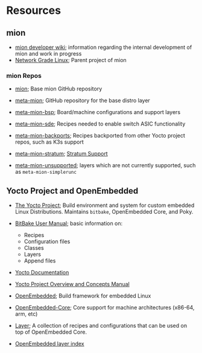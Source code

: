 # Resources

## mion

* [mion developer wiki](https://github.com/NetworkGradeLinux/mion-docs/wiki);
  information regarding the internal development of mion and work in progress
* [Network Grade Linux](https://github.com/NetworkGradeLinux); Parent project of
  mion

### mion Repos

* [mion](https://github.com/NetworkGradeLinux/mion); Base mion GitHub repository
* [meta-mion](https://github.com/NetworkGradeLinux/meta-mion); GitHub repository
  for the base distro layer
* [meta-mion-bsp](https://github.com/NetworkGradeLinux/meta-mion-bsp/);
  Board/machine configurations and support layers
* [meta-mion-sde](https://github.com/NetworkGradeLinux/meta-mion-sde/);
  Recipes needed to enable switch ASIC functionality
* [meta-mion-backports](https://github.com/NetworkGradeLinux/meta-mion-backports/);
  Recipes backported from other Yocto project repos, such as K3s support
* [meta-mion-stratum](https://github.com/NetworkGradeLinux/meta-mion-stratum);
  [Stratum Support](https://github.com/NetworkGradeLinux/mion-docs/wiki/Stratum)

* [meta-mion-unsupported](https://github.com/NetworkGradeLinux/meta-mion-unsupported);
  layers which are not currently supported, such as `meta-mion-simplerunc`

## Yocto Project and OpenEmbedded

* [The Yocto Project](https://www.yoctoproject.org/); Build environment and
  system for custom embedded Linux Distributions. Maintains `bitbake`,
  OpenEmbedded Core, and Poky.

* [BitBake User Manual](https://docs.yoctoproject.org/bitbake/); basic
  information on:
    * Recipes
    * Configuration files
    * Classes
    * Layers
    * Append files
* [Yocto Documentation](https://docs.yoctoproject.org/)
* [Yocto Project Overview and Concepts Manual](https://docs.yoctoproject.org/overview-manual/index.html)
* [OpenEmbedded](https://www.openembedded.org/wiki/Main_Page); Build framework
  for embedded Linux
* [OpenEmbedded-Core](https://www.openembedded.org/wiki/OpenEmbedded-Core);
Core support for machine architectures (x86-64, arm, etc)
* [Layer](https://www.openembedded.org/Layers_FAQ); A collection of recipes and
  configurations that can be used on top of OpenEmbedded Core.
* [OpenEmbedded layer index](https://layers.openembedded.org/layerindex/branch/master/layers/)
